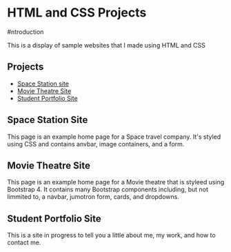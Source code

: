 # HTML and CSS Projects

#ntroduction

 This is a display of sample websites that I made using HTML and CSS

## Projects

- [Space Station site](https://github.com/niallfitzg/HTML-and-CSS-Projects/tree/ca92209c9ea753f7c63360dbac57a008ec4455f8/project)
- [Movie Theatre Site](https://github.com/niallfitzg/HTML-and-CSS-Projects/tree/main/Basic_HTML_and_CSS/bootstrap4_project)
- [Student Portfolio Site](https://github.com/niallfitzg/HTML-and-CSS-Projects/tree/main/Student_Portfolio)

## Space Station Site
This page is an example home page for a Space travel company. It's styled using CSS and contains anvbar, image containers, and a form.

## Movie Theatre Site
This page is an example home page for a Movie theatre that is styleed using Bootstrap 4. It contains many Bootstrap components including, but not limmited to, a navbar, jumotron form, cards, and dropdowns.

## Student Portfolio Site
This is a site in progress to tell you a little about me, my work, and how to contact me.
